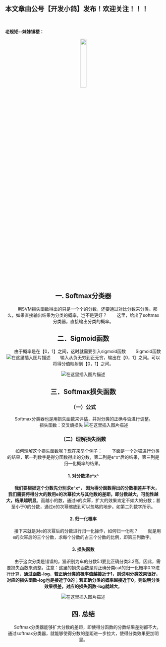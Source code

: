 ﻿## 本文章由公号【开发小鸽】发布！欢迎关注！！！
<br>

**老规矩--妹妹镇楼：**
<center>
<img src="https://img-blog.csdnimg.cn/20200721223424816.JPG"   width="20%">

## 一.	Softmax分类器
&nbsp;  &nbsp;  &nbsp;  &nbsp;用SVM损失函数得出的只是一个个的分数，还要通过对比分数来分类。那么，如果直接输出结果为分类的概率，岂不是更好？
&nbsp;  &nbsp;  &nbsp;  &nbsp;这里，给出了softmax分类器，直接输出分类的概率。

## 二．Sigmoid函数
&nbsp;  &nbsp;  &nbsp;  &nbsp;由于概率是在【0，1】之间，这时就需要引入sigmoid函数
&nbsp;  &nbsp;  &nbsp;  &nbsp;Sigmoid函数
 ![在这里插入图片描述](https://img-blog.csdnimg.cn/20200716104144621.png)
&nbsp;  &nbsp;  &nbsp;  &nbsp;输入从负无穷到正无穷，输出在【0，1】之间。可以将得分值映射到【0，1】之间。
 
![在这里插入图片描述](https://img-blog.csdnimg.cn/20200716104152547.png?x-oss-process=image/watermark,type_ZmFuZ3poZW5naGVpdGk,shadow_10,text_aHR0cHM6Ly9ibG9nLmNzZG4ubmV0L01yd3h4eHg=,size_16,color_FFFFFF,t_70)
## 三．Softmax损失函数
### （一）公式
&nbsp;  &nbsp;  &nbsp;  &nbsp;Softmax分类器也是用损失函数来评估，并对分类的正确与否进行调整。
&nbsp;  &nbsp;  &nbsp;  &nbsp;损失函数：交叉熵损失
 ![在这里插入图片描述](https://img-blog.csdnimg.cn/20200716104158808.png)
### （二）理解损失函数
&nbsp;  &nbsp;  &nbsp;  &nbsp;如何理解这个损失函数呢？现在来举个例子：
&nbsp;  &nbsp;  &nbsp;  &nbsp;下面是一个对猫进行分类的结果，第一列数字是得分函数得出的分数，第二列是e^x^后的结果，第三列是归一化概率的结果。
#### 1. 对分数求e^x^
**&nbsp;  &nbsp;  &nbsp;  &nbsp;我们要根据这个分数先分别求e^x^， 因为得分函数得出的分数相差并不大，我们需要将得分大的数用e的次幂拉大与其他数的差距，即分数越大，可能性越大，结果越明显**。而越小的数，通过e的次幂，扩大的效果肯定不如大的分数；甚至小于0的分数，通过e的次幂缩放到可以忽略的地步。如第二列数字所示。
#### 2. 归一化概率
&nbsp;  &nbsp;  &nbsp;  &nbsp;接下来就是对e的次幂后的分数进行归一化操作，如何归一化呢？
&nbsp;  &nbsp;  &nbsp;  &nbsp;就是用e的次幂后的三个分数，求每个分数的占三个分数的比例，即第三列数字。

#### 3. 损失函数
&nbsp;  &nbsp;  &nbsp;  &nbsp;由于这次分类是错误的，猫识别为车的分数5.1要比正确分类3.2高，因此，需要损失函数来调整。注意：这里的损失函数是对正确分类cat的归一化概率0.13进行计算，**通过函数-log**，**若正确分类的概率值越接近于1，则说明分类效果很好，对应的损失函数-log也是接近于0的；若正确分类的概率越接近于0，则说明分类效果很差，对应的损失函数-log就越大**。

 ![在这里插入图片描述](https://img-blog.csdnimg.cn/20200716104206452.png)
## 四. 总结
&nbsp;  &nbsp;  &nbsp;  &nbsp;Softmax分类器能够扩大分数的差距，即使得分函数的分数结果差别都不大，通过softmax分类器，就能够使得分数的差距进一步拉大，使得分类效果更加明显。



